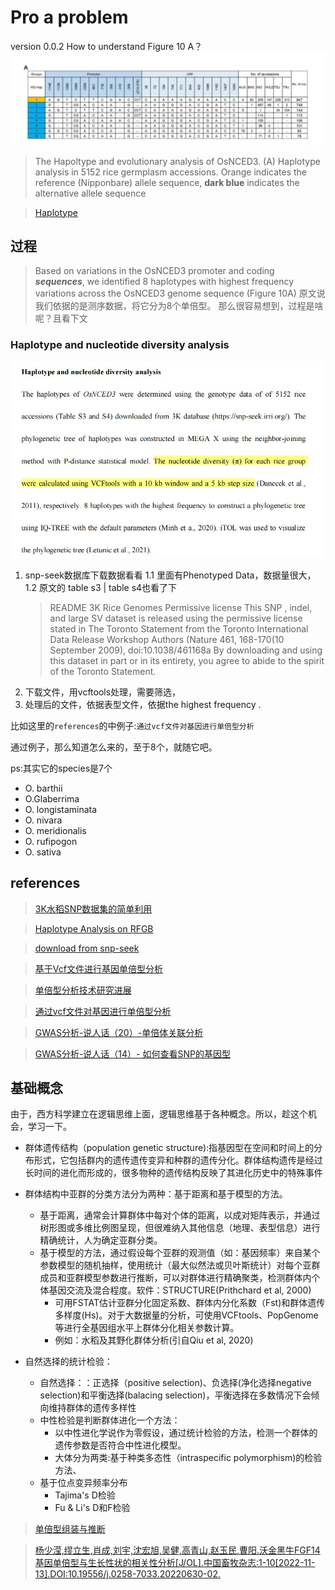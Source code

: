 # Pro a problem
version 0.0.2
How to understand Figure 10 A？
![avatar](./../images/Figure%2010%20A.jpg)

>The Hapoltype and evolutionary analysis of OsNCED3. (A) Haplotype analysis in 5152 rice germplasm accessions. Orange indicates the reference (Nipponbare) allele sequence, **dark blue** indicates the     alternative allele sequence

>[Haplotype](https://en.wikipedia.org/wiki/Haplotype)


## 过程
>Based on variations in the OsNCED3 promoter and coding ***sequences***, we identified 8 haplotypes with highest frequency variations across the OsNCED3 genome sequence (Figure 10A)
原文说我们依据的是测序数据，将它分为8个单倍型。
那么很容易想到，过程是啥呢？且看下文

### Haplotype and nucleotide diversity analysis
![avatar](./../images/Halotype%20and%20nucleotide%20diversity%20analysis.jpg)

1. snp-seek数据库下载数据看看
    1.1 里面有Phenotyped Data，数据量很大，
    1.2 原文的 table s3 | table s4也看了下
    >README 3K Rice Genomes  Permissive license This SNP , indel, and large SV dataset is released using the permissive license stated in The Toronto Statement from  the Toronto International Data Release Workshop Authors (Nature 461, 168-170(10 September 2009), doi:10.1038/461168a
    By downloading and using this dataset in part or in its entirety, you agree to abide to the spirit of the Toronto Statement.
2. 下载文件，用vcftools处理，需要筛选，
3. 处理后的文件，依据表型文件，依据the highest frequency .

比如这里的`references`的中例子:`通过vcf文件对基因进行单倍型分析`

通过例子，那么知道怎么来的，至于8个，就随它吧。


ps:其实它的species是7个
-   O. barthii
-   O.Glaberrima
-   O. longistaminata
-   O. nivara
-   O. meridionalis
-   O. rufipogon
-   O. sativa


## references

>[3K水稻SNP数据集的简单利用](https://blog.csdn.net/sinat_41244077/article/details/120337580)

>[Haplotype Analysis on RFGB](https://rmbreeding.cn/Genotype/haplotype)


>[download from snp-seek ](https://snp-seek.irri.org/_download.zul)

>[基于Vcf文件进行基因单倍型分析](https://www.jianshu.com/p/89e45a330de5)

>[单倍型分析技术研究进展 ](http://journals.im.ac.cn/html/cjbcn/2018/6/gc18060852.htm)

>[通过vcf文件对基因进行单倍型分析](https://gitee.com/zhangrenl/quickhapr)

>[GWAS分析-说人话（20）-单倍体关联分析](https://www.jianshu.com/p/66262b7655bc)

>[GWAS分析-说人话（14）- 如何查看SNP的基因型](https://www.jianshu.com/p/0afa963357de)



## 基础概念
由于，西方科学建立在逻辑思维上面，逻辑思维基于各种概念。所以，趁这个机会，学习一下。
-   群体遗传结构（population genetic structure):指基因型在空间和时间上的分布形式，它包括群内的遗传遗传变异和种群的遗传分化。群体结构遗传是经过长时间的进化而形成的，很多物种的遗传结构反映了其进化历史中的特殊事件
-   群体结构中亚群的分类方法分为两种：基于距离和基于模型的方法。
    -   基于距离，通常会计算群体中每对个体的距离，以成对矩阵表示，并通过树形图或多维比例图呈现，但很难纳入其他信息（地理、表型信息）进行精确统计，人为确定亚群分类。
    -   基于模型的方法，通过假设每个亚群的观测值（如：基因频率）来自某个参数模型的随机抽样，使用统计（最大似然法或贝叶斯统计）对每个亚群成员和亚群模型参数进行推断，可以对群体进行精确聚类，检测群体内个体基因交流及混合程度。软件：STRUCTURE(Prithchard et al, 2000)
        -   可用FSTAT估计亚群分化固定系数、群体内分化系数（Fst)和群体遗传多样度(Hs)。对于大数据量的分析，可使用VCFtools、PopGenome等进行全基因组水平上群体分化相关参数计算。
        -   例如：水稻及其野化群体分析(引自Qiu et al, 2020)

-   自然选择的统计检验：
    -   自然选择：：正选择（positive selection)、负选择(净化选择negative selection)和平衡选择(balacing selection)，平衡选择在多数情况下会倾向维持群体的遗传多样性
    -   中性检验是判断群体进化一个方法：
        -   以中性进化学说作为零假设，通过统计检验的方法，检测一个群体的遗传参数是否符合中性进化模型。
        -   大体分为两类:基于种类多态性（intraspecific polymorphism)的检验方法、
    -   基于位点变异频率分布
        -   Tajima's D检验
        -   Fu & Li's D和F检验


>[单倍型组装与推断](http://doc.aporc.org/attach/Course001/Bioinformatics-3.pdf)

>[杨少滢,缪立生,肖成,刘宇,沈宏旭,吴健,高青山,赵玉民,曹阳.沃金黑牛FGF14基因单倍型与生长性状的相关性分析[J/OL].中国畜牧杂志:1-10[2022-11-13].DOI:10.19556/j.0258-7033.20220630-02.](https://oversea.cnki.net/KCMS/detail/detail.aspx?dbcode=CAPJ&dbname=CAPJLAST&filename=ZGXM20221103001&uniplatform=OVERSEA&v=_qqq1X2svHerNGtKoHmuhxQcfEjGEfOT0foOyQEXgkR_M5xTnlxJbLNs8w1YlWAB)